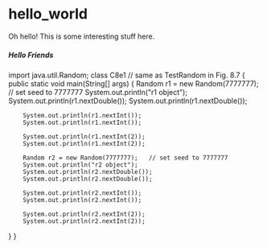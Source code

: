 # hello_world

Oh hello! This is some interesting stuff here.
<h5>Hello Friends</h5>
import java.util.Random;
class C8e1    // same as TestRandom in Fig. 8.7
{
   public static void main(String[] args)
   {
        Random r1 = new Random(7777777);   // set seed to 7777777
        System.out.println("r1 object");
        System.out.println(r1.nextDouble());
        System.out.println(r1.nextDouble());

        System.out.println(r1.nextInt());
        System.out.println(r1.nextInt());

        System.out.println(r1.nextInt(2));
        System.out.println(r1.nextInt(2));

        Random r2 = new Random(7777777);   // set seed to 7777777
        System.out.println("r2 object");
        System.out.println(r2.nextDouble());
        System.out.println(r2.nextDouble());

        System.out.println(r2.nextInt());
        System.out.println(r2.nextInt());

        System.out.println(r2.nextInt(2));
        System.out.println(r2.nextInt(2));
   }
}

